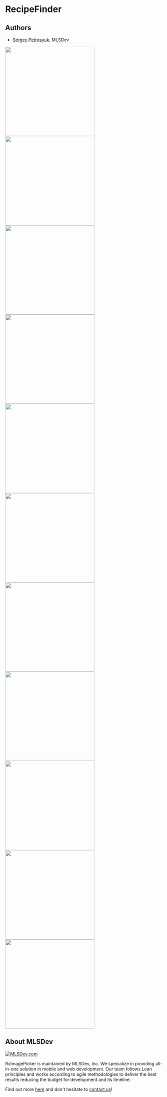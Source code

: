 # RecipeFinder



## Authors
* [Sergey Petrosyuk](mailto:petrosyuk@mlsdev.com), MLSDev 

<img src="https://github.com/MLSDev/RecipeFinder/blob/recipefinder-mvvm-rxjava/app/src/main/assets/1.png" width="285"> <img src="https://github.com/MLSDev/RecipeFinder/blob/recipefinder-mvvm-rxjava/app/src/main/assets/2.png" width="285"> <img src="https://github.com/MLSDev/RecipeFinder/blob/recipefinder-mvvm-rxjava/app/src/main/assets/3.png" width="285"> <img src="https://github.com/MLSDev/RecipeFinder/blob/recipefinder-mvvm-rxjava/app/src/main/assets/4.png" width="285"> <img src="https://github.com/MLSDev/RecipeFinder/blob/recipefinder-mvvm-rxjava/app/src/main/assets/5.png" width="285"> <img src="https://github.com/MLSDev/RecipeFinder/blob/recipefinder-mvvm-rxjava/app/src/main/assets/6.png" width="285"> <img src="https://github.com/MLSDev/RecipeFinder/blob/recipefinder-mvvm-rxjava/app/src/main/assets/7.png" width="285"> <img src="https://github.com/MLSDev/RecipeFinder/blob/recipefinder-mvvm-rxjava/app/src/main/assets/8.png" width="285"> <img src="https://github.com/MLSDev/RecipeFinder/blob/recipefinder-mvvm-rxjava/app/src/main/assets/9.png" width="285"> <img src="https://github.com/MLSDev/RecipeFinder/blob/recipefinder-mvvm-rxjava/app/src/main/assets/10.png" width="285"> <img src="https://github.com/MLSDev/RecipeFinder/blob/recipefinder-mvvm-rxjava/app/src/main/assets/11.png" width="285">

## About MLSDev

[<img src="https://cloud.githubusercontent.com/assets/1778155/11761239/ccfddf60-a0c2-11e5-8f2a-8573029ab09d.png" alt="MLSDev.com">][mlsdev]

RxImagePicker is maintained by MLSDev, Inc. We specialize in providing all-in-one solution in mobile and web development. Our team follows Lean principles and works according to agile methodologies to deliver the best results reducing the budget for development and its timeline. 

Find out more [here][mlsdev] and don't hesitate to [contact us][contact]!

[mlsdev]: http://mlsdev.com
[contact]: http://mlsdev.com/contact_us
[github-frederikos]: https://github.com/SerhiyPetrosyuk
